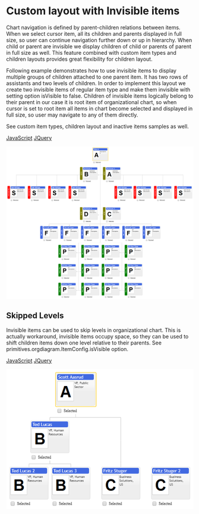 # Custom layout with Invisible items
Chart navigation is defined by parent-children relations between items. When we select cursor item, all its children and parents displayed in full size, so user can continue navigation further down or up in hierarchy. When child or parent are invisible we display children of child or parents of parent in full size as well. This feature combined with custom item types and children layouts provides great flexibility for children layout.

Following example demonstrates how to use invisible items to display multiple groups of children attached to one parent item. It has two rows of assistants and two levels of children. In order to implement this layout we create two invisible items of regular item type and make them invisible with setting option isVisible to false. Children of invisible items logically belong to their parent in our case it is root item of organizational chart, so when cursor is set to root item all items in chart become selected and displayed in full size, so user may navigate to any of them directly.

See custom item types, children layout and inactive items samples as well. 

[JavaScript](javascript.controls/CaseCustomLayoutWithInvisibleItems.html)
[JQuery](jquery.widgets/CaseCustomLayoutWithInvisibleItems.html)

![Screenshot](images/screenshots/CaseCustomLayoutWithInvisibleItems.png)

## Skipped Levels

Invisible items can be used to skip levels in organizational chart. This is actually workaround, invisible items occupy space, so they can be used to shift children items down one level relative to their parents. See primitives.orgdiagram.ItemConfig.isVisible option.

[JavaScript](javascript.controls/CaseSkippedLevels.html)
[JQuery](jquery.widgets/CaseSkippedLevels.html)

![Screenshot](images/screenshots/CaseSkippedLevels.png)

